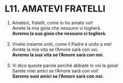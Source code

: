 # L11. AMATEVI FRATELLI

<ol>
  <li>Amatevi, fratelli, come io ho amato voi!<br>
    Avrete la mia gioia che nessuno vi toglierà.<br>
    <b>Avremo la sua gioia che nessuno ci toglierà.</b></li><br>
  <li>Vivete insieme uniti, come il Padre è unito a me!<br>
    Avrete la mia vita se l’Amore sarà con voi.<br>
    <b>Avremo la sua vita se l’Amore sarà con noi.</b></li><br>
  <li>Vi dico queste parole perché abbiate in voi la gioia!<br>
    Sarete miei amici se l’Amore sarà con voi!<br>
    <b>Saremo suoi amici se l’Amore sarà con noi.</b></li>
</ol>
